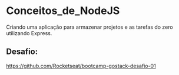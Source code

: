 # Conceitos_de_NodeJS
Criando uma aplicação para armazenar projetos e as tarefas do zero utilizando Express.

## Desafio:
https://github.com/Rocketseat/bootcamp-gostack-desafio-01
